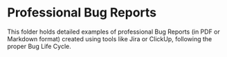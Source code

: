 # Professional Bug Reports

This folder holds detailed examples of professional Bug Reports (in PDF or Markdown format) created using tools like Jira or ClickUp, following the proper Bug Life Cycle.
